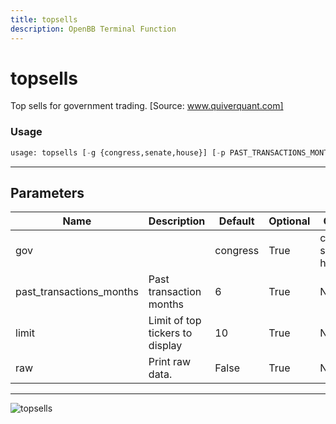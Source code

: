 ```yaml
---
title: topsells
description: OpenBB Terminal Function
---
```


# topsells

Top sells for government trading. [Source: www.quiverquant.com]

### Usage 
```python
usage: topsells [-g {congress,senate,house}] [-p PAST_TRANSACTIONS_MONTHS] [-l LIMIT] [--raw]
```

---
## Parameters

| Name | Description | Default | Optional | Choices |
| ---- | ----------- | ------- | -------- | ------- |
| gov |  | congress | True | congress, senate, house |
| past_transactions_months | Past transaction months | 6 | True | None |
| limit | Limit of top tickers to display | 10 | True | None |
| raw | Print raw data. | False | True | None |


---
![topsells](https://user-images.githubusercontent.com/46355364/154266942-4ee9c83a-39be-4aab-8a06-01b6850f5bd9.png)

